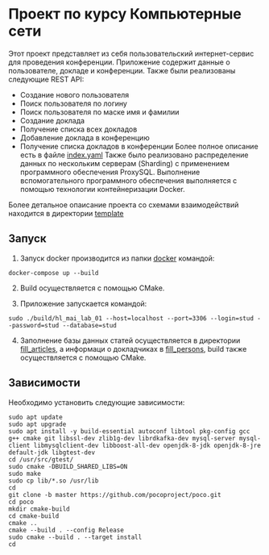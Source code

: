 # Проект по курсу Компьютерные сети

Этот проект представляет из себя пользовательский интернет-сервис для проведения конференции. 
Приложение содержит данные о пользователе, докладе и конференции. Также были реализованы следующие REST API:
- Создание нового пользователя
- Поиск пользователя по логину
- Поиск пользователя по маске имя и фамилии
- Создание доклада
- Получение списка всех докладов
- Добавление доклада в конференцию
- Получение списка докладов в конференции
Более полное описание есть в файле [index.yaml](main/server/index.yaml)
Также было реализовано распределение данных по нескольким серверам (Sharding) с применением программного обеспечения ProxySQL. Выполнение вспомогательного программного обеспечения выполняется с помощью технологии контейнеризации Docker.

Более детальное опаисание проекта со схемами взаимодействий находится в директории [template](app_structure/template) 

## Запуск
1. Запуск docker производится из папки [docker](main/server/docker) командой:

```docker-compose up --build```

2. Build осуществляется с помощью CMake.

3. Приложение запускается командой: 

```sudo ./build/hl_mai_lab_01 --host=localhost --port=3306 --login=stud --password=stud --database=stud```

4. Заполнение базы данных статей осуществляется в директории [fill_articles](main/server/fill_articles), а информаци о докладчиках в [fill_persons](main/server/fill_persons), build также осуществляется с помощью CMake.


## Зависимости
Необходимо установить следующие зависимости:

```
sudo apt update
sudo apt upgrade
sudo apt install -y build-essential autoconf libtool pkg-config gcc g++ cmake git libssl-dev zlib1g-dev librdkafka-dev mysql-server mysql-client libmysqlclient-dev libboost-all-dev openjdk-8-jdk openjdk-8-jre default-jdk libgtest-dev
cd /usr/src/gtest/
sudo cmake -DBUILD_SHARED_LIBS=ON
sudo make
sudo cp lib/*.so /usr/lib
cd
git clone -b master https://github.com/pocoproject/poco.git
cd poco
mkdir cmake-build
cd cmake-build
cmake ..
cmake --build . --config Release
sudo cmake --build . --target install
cd
```


  
